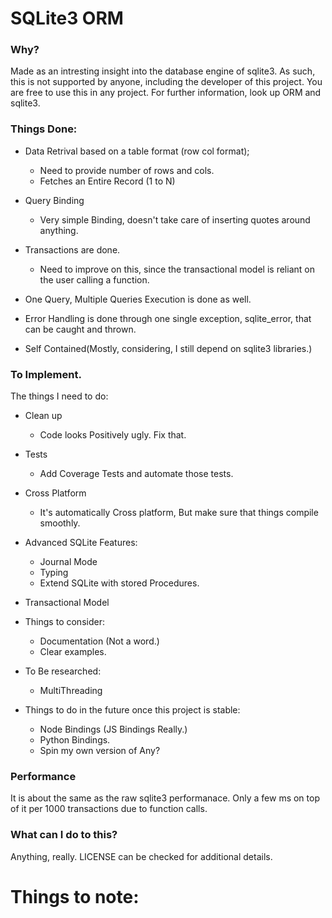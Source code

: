 # SQLite3 ORM 

### Why?

Made as an intresting insight into the database engine of sqlite3. As such, this is not supported by anyone, including the developer of this project. You are free to use this in any project. For further information, look up ORM and sqlite3.

### Things Done:
- Data Retrival based on a table format (row col format);
  - Need to provide number of rows and cols.
  - Fetches an Entire Record (1 to N)

- Query Binding
  - Very simple Binding, doesn't take care of inserting quotes around anything.

- Transactions are done.
  - Need to improve on this, since the transactional model is reliant on the user calling a function.

- One Query, Multiple Queries Execution is done as well.

- Error Handling is done through one single exception, sqlite_error, that can be caught and thrown.

- Self Contained(Mostly, considering, I still depend on sqlite3 libraries.)

### To Implement.

The things I need to do:

- Clean up
  - Code looks Positively ugly. Fix that.

- Tests
  - Add Coverage Tests and automate those tests.

- Cross Platform
  - It's automatically Cross platform, But make sure that things compile smoothly.

- Advanced SQLite Features:
  - Journal Mode
  - Typing
  - Extend SQLite with stored Procedures.

- Transactional Model

- Things to consider:
  - Documentation (Not a word.)
  - Clear examples. 

- To Be researched:
  - MultiThreading

- Things to do in the future once this project is stable:
  - Node Bindings (JS Bindings Really.)
  - Python Bindings.
  - Spin my own version of Any?

### Performance

It is about the same as the raw sqlite3 performanace. Only a few ms on top of it per 1000 transactions due to function calls. 

### What can I do to this? 

Anything, really. LICENSE can be checked for additional details.

# Things to note:

